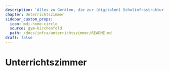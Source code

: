 ```yaml
---
description: 'Alles zu Geräten, die zur (digitalen) Schulinfrastruktur gehören'
chapter: Unterrichtszimmer
sidebar_custom_props:
  icon: mdi-home-circle
  source: gym-kirchenfeld
  path: /docs/infra/unterrichtszimmer/README.md
draft: false
---
```


# Unterrichtszimmer


<Features />

